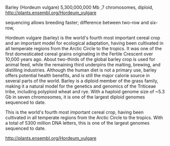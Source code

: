 
Barley (Hordeum vulgare)
5,300,000,000 Mb ,7 chromosomes, diploid, http://plants.ensembl.org/Hordeum_vulgare

sequencing allows breeding faster; difference between two-row and six-row, 

Hordeum vulgare (barley) is the world's fourth most important cereal crop and an important model for ecological adaptation, having been cultivated in all temperate regions from the Arctic Circle to the tropics. It was one of the first domesticated cereal grains originating in the Fertile Crescent over 10,000 years ago. About two-thirds of the global barley crop is used for animal feed, while the remaining third underpins the malting, brewing, and distilling industries. Although the human diet is not a primary use, barley offers potential health benefits, and is still the major calorie source in several parts of the world. Barley is a diploid member of the grass family, making it a natural model for the genetics and genomics of the Triticeae tribe, including polyploid wheat and rye. With a haploid genome size of ~5.3 Gb in seven chromosomes, it is one of the largest diploid genomes sequenced to date.

This is the world's fourth most important cereal crop, having been cultivated in all temperate regions from the Arctic Circle to the tropics. With a total of 5300 million DNA letters, this is one of the largest genomes sequenced to date.

http://plants.ensembl.org/Hordeum_vulgare
